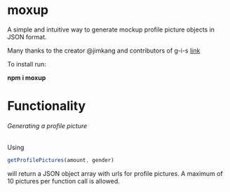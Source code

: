 # moxup
A simple and intuitive way to generate mockup profile picture objects in JSON format.

Many thanks to the creator @jimkang and contributors of g-i-s [link](https://github.com/jimkang/g-i-s) 

To install run:

**npm i moxup**

<h1>Functionality</h1>

<h6>Generating a profile picture</h6>

Using 
```javascript
getProfilePictures(amount, gender) 
```
will return a JSON object array with urls for profile pictures. 
A maximum of 10 pictures per function call is allowed. 
